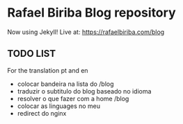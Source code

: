 # Rafael Biriba Blog repository

Now using Jekyll! Live at: https://rafaelbiriba.com/blog

## TODO LIST

For the translation pt and en 

- colocar bandeira na lista do /blog
- traduzir o subtitulo do blog baseado no idioma
- resolver o que fazer com a home /blog
- colocar as linguages no meu
- redirect do nginx

